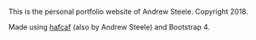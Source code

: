 This is the personal portfolio website of Andrew Steele. Copyright 2018.

Made using [hafcaf](https://github.com/Andrew565/hafcaf) (also by Andrew Steele) and Bootstrap 4.